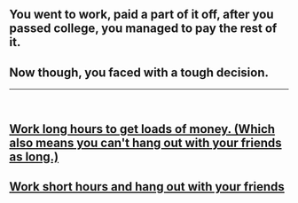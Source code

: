 ## You went to work, paid a part of it off, after you passed college, you managed to pay the rest of it.
## Now though, you faced with a tough decision.
---
![]()
---
## [Work long hours to get loads of money. (Which also means you can't hang out with your friends as long.)](../life/option1.md)
## [Work short hours and hang out with your friends](../life/option2.md)